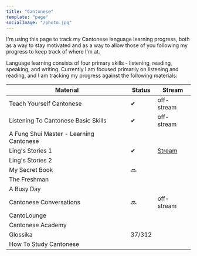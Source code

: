 ```yaml
---
title: "Cantonese"
template: "page"
socialImage: "/photo.jpg"
---
```


I'm using this page to track my Cantonese language learning progress, both as a way to stay motivated and as a way to allow those of you following my progress to keep track of where I'm at.

Language learning consists of four primary skills - listening, reading, speaking, and writing. Currently I am focused primarily on listening and reading, and I am tracking my progress against the following materials:

| Material                                | Status | Stream                                                                             |
| --------------------------------------- | ------ | ---------------------------------------------------------------------------------- |
| Teach Yourself Cantonese                | ✔      | off-stream                                                                         |
| Listening To Cantonese Basic Skills     | ✔      | off-stream                                                                         |
| A Fung Shui Master - Learning Cantonese |        |                                                                                    |
| Ling's Stories 1                        | ✔      | [Stream](https://www.youtube.com/playlist?list=PLdKI7wP0iFBiNkeEC518KDKtzNfMmuiwF) |
| Ling's Stories 2                        |        |                                                                                    |
| My Secret Book                          | 🔜     |                                                                                    |
| The Freshman                            |        |                                                                                    |
| A Busy Day                              |        |                                                                                    |
| Cantonese Conversations                 | 🔜     | off-stream                                                                         |
| CantoLounge                             |        |                                                                                    |
| Cantonese Academy                       |        |                                                                                    |
| Glossika                                | 37/312 |                                                                                    |
| How To Study Cantonese                  |        |                                                                                    |
